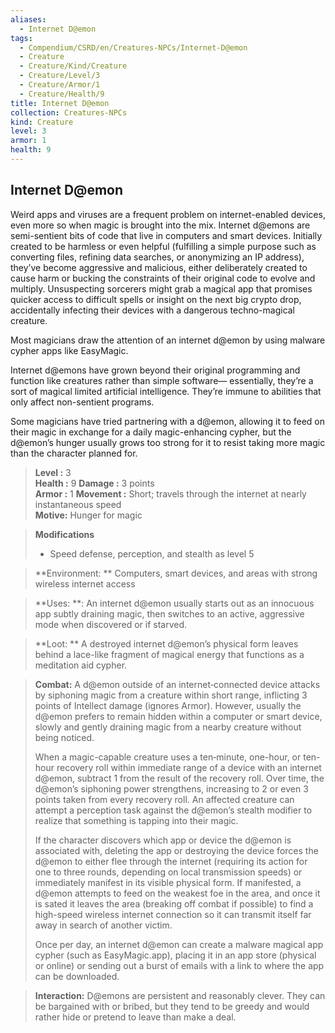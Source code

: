 ```yaml
---
aliases:
  - Internet D@emon
tags:
  - Compendium/CSRD/en/Creatures-NPCs/Internet-D@emon
  - Creature
  - Creature/Kind/Creature
  - Creature/Level/3
  - Creature/Armor/1
  - Creature/Health/9
title: Internet D@emon
collection: Creatures-NPCs
kind: Creature
level: 3
armor: 1
health: 9
---
```

## Internet D@emon 
Weird apps and viruses are a frequent problem on internet-enabled devices, even more so when magic is brought into the mix. Internet d@emons are semi-sentient bits of code that live in computers and smart devices. Initially created to be harmless or even helpful (fulfilling a simple purpose such as converting files, refining data searches, or anonymizing an IP address), they’ve become aggressive and malicious, either deliberately created to cause harm or bucking the constraints of their original code to evolve and multiply. Unsuspecting sorcerers might grab a magical app that promises quicker access to difficult spells or insight on the next big crypto drop, accidentally infecting their devices with a dangerous techno-magical creature. 

Most magicians draw the attention of an internet d@emon by using malware cypher apps like EasyMagic. 

Internet d@emons have grown beyond their original programming and function like creatures rather than simple software— essentially, they’re a sort of magical limited artificial intelligence. They’re immune to abilities that only affect non-sentient programs. 

Some magicians have tried partnering with a d@emon, allowing it to feed on their magic in exchange for a daily magic-enhancing cypher, but the d@emon’s hunger usually grows too strong for it to resist taking more magic than the character planned for.
 
> **Level :** 3  
> **Health :** 9 
> **Damage :** 3 points  
> **Armor :** 1
> **Movement :** Short; travels through the internet at nearly instantaneous speed  
> **Motive:** Hunger for magic 

> **Modifications**  
>- Speed defense, perception, and stealth as level 5 

  
> **Environment: ** Computers, smart devices, and areas with strong wireless internet access
 
> **Uses: **: An internet d@emon usually starts out as an innocuous app subtly draining magic, then switches to an active, aggressive mode when discovered or if starved. 

> **Loot: ** A destroyed internet d@emon’s physical form leaves behind a lace-like fragment of magical energy that functions as a meditation aid cypher.


> **Combat:** 
>A d@emon outside of an internet‑connected device attacks by siphoning magic from a creature within short range, inflicting 3 points of Intellect damage (ignores Armor). However, usually the d@emon prefers to remain hidden within a computer or smart device, slowly and gently draining magic from a nearby creature without being noticed. 
>
>When a magic-capable creature uses a ten‑minute, one-hour, or ten-hour recovery roll within immediate range of a device with an internet d@emon, subtract 1 from the result of the recovery roll. Over time, the d@emon’s siphoning power strengthens, increasing to 2 or even 3 points taken from every recovery roll. An affected creature can attempt a perception task against the d@emon’s stealth modifier to realize that something is tapping into their magic. 
>
>If the character discovers which app or device the d@emon is associated with, deleting the app or destroying the device forces the d@emon to either flee through the internet (requiring its action for one to three rounds, depending on local transmission speeds) or immediately manifest in its visible physical form. If manifested, a d@emon attempts to feed on the weakest foe in the area, and once it is sated it leaves the area (breaking off combat if possible) to find a high-speed wireless internet connection so it can transmit itself far away in search of another victim.
>
>Once per day, an internet d@emon can create a malware magical app cypher (such as EasyMagic.app), placing it in an app store (physical or online) or sending out a burst of emails with a link to where the app can be downloaded. 


> **Interaction:** 
>  D@emons are persistent and reasonably clever. They can be bargained with or bribed, but they tend to be greedy and would rather hide or pretend to leave than make a deal. 

